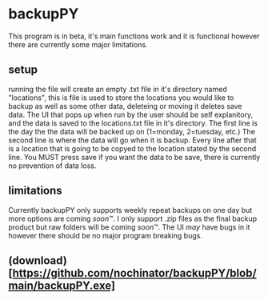 # backupPY
This program is in beta, it's main functions work and it is functional however there are currently some major limitations.

## setup
running the file will create an empty .txt file in it's directory named "locations",
this is file is used to store the locations you would like to backup as well as some other data, deleteing or moving it deletes save data.
The UI that pops up when run by the user should be self explanitory, and the data is saved to the locations.txt file in it's directory.
The first line is the day the the data will be backed up on (1=monday, 2=tuesday, etc.)
The second line is where the data will go when it is backup.
Every line after that is a location that is going to be copyed to the location stated by the second line.
You MUST press save if you want the data to be save, there is currently no prevention of data loss.

## limitations
Currently backupPY only supports weekly repeat backups on one day but more options are coming *soon*™.
I only support .zip files as the final backup product but raw folders will be coming *soon*™.
The UI *may* have bugs in it however there should be no major program breaking bugs.

## (download) [https://github.com/nochinator/backupPY/blob/main/backupPY.exe]
